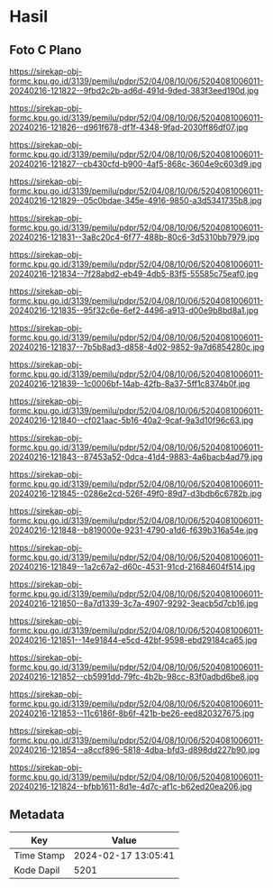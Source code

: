 # Hasil

## Foto C Plano

https://sirekap-obj-formc.kpu.go.id/3139/pemilu/pdpr/52/04/08/10/06/5204081006011-20240216-121822--9fbd2c2b-ad6d-491d-9ded-383f3eed190d.jpg

https://sirekap-obj-formc.kpu.go.id/3139/pemilu/pdpr/52/04/08/10/06/5204081006011-20240216-121826--d961f678-df1f-4348-9fad-2030ff86df07.jpg

https://sirekap-obj-formc.kpu.go.id/3139/pemilu/pdpr/52/04/08/10/06/5204081006011-20240216-121827--cb430cfd-b900-4af5-868c-3604e9c603d9.jpg

https://sirekap-obj-formc.kpu.go.id/3139/pemilu/pdpr/52/04/08/10/06/5204081006011-20240216-121829--05c0bdae-345e-4916-9850-a3d5341735b8.jpg

https://sirekap-obj-formc.kpu.go.id/3139/pemilu/pdpr/52/04/08/10/06/5204081006011-20240216-121831--3a8c20c4-6f77-488b-80c6-3d5310bb7979.jpg

https://sirekap-obj-formc.kpu.go.id/3139/pemilu/pdpr/52/04/08/10/06/5204081006011-20240216-121834--7f28abd2-eb49-4db5-83f5-55585c75eaf0.jpg

https://sirekap-obj-formc.kpu.go.id/3139/pemilu/pdpr/52/04/08/10/06/5204081006011-20240216-121835--95f32c6e-6ef2-4496-a913-d00e9b8bd8a1.jpg

https://sirekap-obj-formc.kpu.go.id/3139/pemilu/pdpr/52/04/08/10/06/5204081006011-20240216-121837--7b5b8ad3-d858-4d02-9852-9a7d6854280c.jpg

https://sirekap-obj-formc.kpu.go.id/3139/pemilu/pdpr/52/04/08/10/06/5204081006011-20240216-121839--1c0006bf-14ab-42fb-8a37-5ff1c8374b0f.jpg

https://sirekap-obj-formc.kpu.go.id/3139/pemilu/pdpr/52/04/08/10/06/5204081006011-20240216-121840--cf021aac-5b16-40a2-9caf-9a3d10f96c63.jpg

https://sirekap-obj-formc.kpu.go.id/3139/pemilu/pdpr/52/04/08/10/06/5204081006011-20240216-121843--87453a52-0dca-41d4-9883-4a6bacb4ad79.jpg

https://sirekap-obj-formc.kpu.go.id/3139/pemilu/pdpr/52/04/08/10/06/5204081006011-20240216-121845--0286e2cd-526f-49f0-89d7-d3bdb6c6782b.jpg

https://sirekap-obj-formc.kpu.go.id/3139/pemilu/pdpr/52/04/08/10/06/5204081006011-20240216-121848--b819000e-9231-4790-a1d6-f639b316a54e.jpg

https://sirekap-obj-formc.kpu.go.id/3139/pemilu/pdpr/52/04/08/10/06/5204081006011-20240216-121849--1a2c67a2-d60c-4531-91cd-21684604f514.jpg

https://sirekap-obj-formc.kpu.go.id/3139/pemilu/pdpr/52/04/08/10/06/5204081006011-20240216-121850--8a7d1339-3c7a-4907-9292-3eacb5d7cb16.jpg

https://sirekap-obj-formc.kpu.go.id/3139/pemilu/pdpr/52/04/08/10/06/5204081006011-20240216-121851--14e91844-e5cd-42bf-9598-ebd29184ca65.jpg

https://sirekap-obj-formc.kpu.go.id/3139/pemilu/pdpr/52/04/08/10/06/5204081006011-20240216-121852--cb5991dd-79fc-4b2b-98cc-83f0adbd6be8.jpg

https://sirekap-obj-formc.kpu.go.id/3139/pemilu/pdpr/52/04/08/10/06/5204081006011-20240216-121853--11c6186f-8b6f-421b-be26-eed820327675.jpg

https://sirekap-obj-formc.kpu.go.id/3139/pemilu/pdpr/52/04/08/10/06/5204081006011-20240216-121854--a8ccf896-5818-4dba-bfd3-d898dd227b90.jpg

https://sirekap-obj-formc.kpu.go.id/3139/pemilu/pdpr/52/04/08/10/06/5204081006011-20240216-121824--bfbb1611-8d1e-4d7c-af1c-b62ed20ea206.jpg


## Metadata

| Key        | Value               |
| ---------- | ------------------- |
| Time Stamp | 2024-02-17 13:05:41 |
| Kode Dapil | 5201                |



